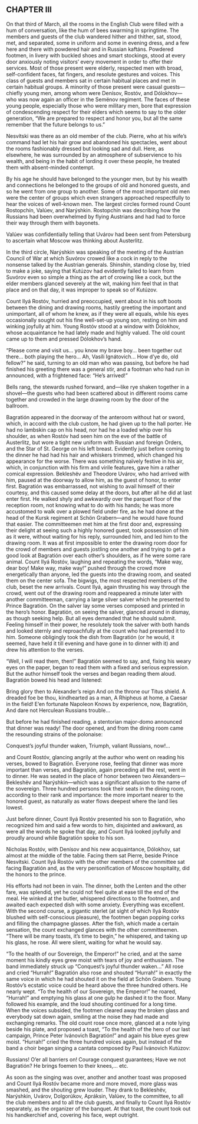 ## CHAPTER III

On that third of March, all the rooms in the English Club were filled
with a hum of conversation, like the hum of bees swarming in springtime.
The members and guests of the club wandered hither and thither, sat,
stood, met, and separated, some in uniform and some in evening dress,
and a few here and there with powdered hair and in Russian kaftáns.
Powdered footmen, in livery with buckled shoes and smart stockings,
stood at every door anxiously noting visitors’ every movement in order
to offer their services. Most of those present were elderly, respected
men with broad, self-confident faces, fat fingers, and resolute gestures
and voices. This class of guests and members sat in certain habitual
places and met in certain habitual groups. A minority of those present
were casual guests—chiefly young men, among whom were Denísov,
Rostóv, and Dólokhov—who was now again an officer in the Semënov
regiment. The faces of these young people, especially those who were
military men, bore that expression of condescending respect for their
elders which seems to say to the older generation, “We are prepared to
respect and honor you, but all the same remember that the future belongs
to us.”

Nesvítski was there as an old member of the club. Pierre, who at his
wife’s command had let his hair grow and abandoned his spectacles,
went about the rooms fashionably dressed but looking sad and dull. Here,
as elsewhere, he was surrounded by an atmosphere of subservience to
his wealth, and being in the habit of lording it over these people, he
treated them with absent-minded contempt.

By his age he should have belonged to the younger men, but by his wealth
and connections he belonged to the groups of old and honored guests, and
so he went from one group to another. Some of the most important old men
were the center of groups which even strangers approached respectfully
to hear the voices of well-known men. The largest circles formed round
Count Rostopchín, Valúev, and Narýshkin. Rostopchín was describing
how the Russians had been overwhelmed by flying Austrians and had had to
force their way through them with bayonets.

Valúev was confidentially telling that Uvárov had been sent from
Petersburg to ascertain what Moscow was thinking about Austerlitz.

In the third circle, Narýshkin was speaking of the meeting of the
Austrian Council of War at which Suvórov crowed like a cock in reply to
the nonsense talked by the Austrian generals. Shinshín, standing close
by, tried to make a joke, saying that Kutúzov had evidently failed to
learn from Suvórov even so simple a thing as the art of crowing like a
cock, but the elder members glanced severely at the wit, making him
feel that in that place and on that day, it was improper to speak so of
Kutúzov.

Count Ilyá Rostóv, hurried and preoccupied, went about in his soft
boots between the dining and drawing rooms, hastily greeting the
important and unimportant, all of whom he knew, as if they were all
equals, while his eyes occasionally sought out his fine well-set-up
young son, resting on him and winking joyfully at him. Young Rostóv
stood at a window with Dólokhov, whose acquaintance he had lately
made and highly valued. The old count came up to them and pressed
Dólokhov’s hand.

“Please come and visit us... you know my brave boy... been together
out there... both playing the hero... Ah, Vasíli Ignátovich...
How d’ye do, old fellow?” he said, turning to an old man who was
passing, but before he had finished his greeting there was a general
stir, and a footman who had run in announced, with a frightened face:
“He’s arrived!”

Bells rang, the stewards rushed forward, and—like rye shaken together
in a shovel—the guests who had been scattered about in different rooms
came together and crowded in the large drawing room by the door of the
ballroom.

Bagratión appeared in the doorway of the anteroom without hat or sword,
which, in accord with the club custom, he had given up to the hall
porter. He had no lambskin cap on his head, nor had he a loaded whip
over his shoulder, as when Rostóv had seen him on the eve of the battle
of Austerlitz, but wore a tight new uniform with Russian and foreign
Orders, and the Star of St. George on his left breast. Evidently just
before coming to the dinner he had had his hair and whiskers trimmed,
which changed his appearance for the worse. There was something naïvely
festive in his air, which, in conjunction with his firm and virile
features, gave him a rather comical expression. Bekleshëv and Theodore
Uvárov, who had arrived with him, paused at the doorway to allow him,
as the guest of honor, to enter first. Bagratión was embarrassed, not
wishing to avail himself of their courtesy, and this caused some delay
at the doors, but after all he did at last enter first. He walked shyly
and awkwardly over the parquet floor of the reception room, not knowing
what to do with his hands; he was more accustomed to walk over a plowed
field under fire, as he had done at the head of the Kursk regiment at
Schön Grabern—and he would have found that easier. The committeemen
met him at the first door and, expressing their delight at seeing such a
highly honored guest, took possession of him as it were, without waiting
for his reply, surrounded him, and led him to the drawing room. It was
at first impossible to enter the drawing room door for the crowd of
members and guests jostling one another and trying to get a good look
at Bagratión over each other’s shoulders, as if he were some rare
animal. Count Ilyá Rostóv, laughing and repeating the words, “Make
way, dear boy! Make way, make way!” pushed through the crowd more
energetically than anyone, led the guests into the drawing room, and
seated them on the center sofa. The bigwigs, the most respected members
of the club, beset the new arrivals. Count Ilyá, again thrusting his
way through the crowd, went out of the drawing room and reappeared a
minute later with another committeeman, carrying a large silver salver
which he presented to Prince Bagratión. On the salver lay some verses
composed and printed in the hero’s honor. Bagratión, on seeing the
salver, glanced around in dismay, as though seeking help. But all eyes
demanded that he should submit. Feeling himself in their power, he
resolutely took the salver with both hands and looked sternly and
reproachfully at the count who had presented it to him. Someone
obligingly took the dish from Bagratión (or he would, it seemed, have
held it till evening and have gone in to dinner with it) and drew his
attention to the verses.

“Well, I will read them, then!” Bagratión seemed to say, and,
fixing his weary eyes on the paper, began to read them with a fixed and
serious expression. But the author himself took the verses and began
reading them aloud. Bagratión bowed his head and listened:

   Bring glory then to Alexander’s reign
   And on the throne our Titus shield.
   A dreaded foe be thou, kindhearted as a man,
   A Rhipheus at home, a Caesar in the field!
   E’en fortunate Napoleon
   Knows by experience, now, Bagratión,
   And dare not Herculean Russians trouble...

But before he had finished reading, a stentorian major-domo announced
that dinner was ready! The door opened, and from the dining room came
the resounding strains of the polonaise:

   Conquest’s joyful thunder waken,
   Triumph, valiant Russians, now!...

and Count Rostóv, glancing angrily at the author who went on reading
his verses, bowed to Bagratión. Everyone rose, feeling that dinner
was more important than verses, and Bagratión, again preceding all the
rest, went in to dinner. He was seated in the place of honor between
two Alexanders—Bekleshëv and Narýshkin—which was a significant
allusion to the name of the sovereign. Three hundred persons took their
seats in the dining room, according to their rank and importance: the
more important nearer to the honored guest, as naturally as water flows
deepest where the land lies lowest.

Just before dinner, Count Ilyá Rostóv presented his son to Bagratión,
who recognized him and said a few words to him, disjointed and awkward,
as were all the words he spoke that day, and Count Ilyá looked joyfully
and proudly around while Bagratión spoke to his son.

Nicholas Rostóv, with Denísov and his new acquaintance, Dólokhov, sat
almost at the middle of the table. Facing them sat Pierre, beside Prince
Nesvítski. Count Ilyá Rostóv with the other members of the committee
sat facing Bagratión and, as the very personification of Moscow
hospitality, did the honors to the prince.

His efforts had not been in vain. The dinner, both the Lenten and the
other fare, was splendid, yet he could not feel quite at ease till the
end of the meal. He winked at the butler, whispered directions to the
footmen, and awaited each expected dish with some anxiety. Everything
was excellent. With the second course, a gigantic sterlet (at sight of
which Ilyá Rostóv blushed with self-conscious pleasure), the footmen
began popping corks and filling the champagne glasses. After the fish,
which made a certain sensation, the count exchanged glances with
the other committeemen. “There will be many toasts, it’s time to
begin,” he whispered, and taking up his glass, he rose. All were
silent, waiting for what he would say.

“To the health of our Sovereign, the Emperor!” he cried, and at the
same moment his kindly eyes grew moist with tears of joy and enthusiasm.
The band immediately struck up “Conquest’s joyful thunder
waken...” All rose and cried “Hurrah!” Bagratión also rose and
shouted “Hurrah!” in exactly the same voice in which he had shouted
it on the field at Schön Grabern. Young Rostóv’s ecstatic voice
could be heard above the three hundred others. He nearly wept. “To the
health of our Sovereign, the Emperor!” he roared, “Hurrah!” and
emptying his glass at one gulp he dashed it to the floor. Many followed
his example, and the loud shouting continued for a long time. When the
voices subsided, the footmen cleared away the broken glass and everybody
sat down again, smiling at the noise they had made and exchanging
remarks. The old count rose once more, glanced at a note lying beside
his plate, and proposed a toast, “To the health of the hero of our
last campaign, Prince Peter Ivánovich Bagratión!” and again his blue
eyes grew moist. “Hurrah!” cried the three hundred voices again,
but instead of the band a choir began singing a cantata composed by Paul
Ivánovich Kutúzov:

   Russians! O’er all barriers on!
   Courage conquest guarantees;
   Have we not Bagratión?
   He brings foemen to their knees,... etc.

As soon as the singing was over, another and another toast was proposed
and Count Ilyá Rostóv became more and more moved, more glass was
smashed, and the shouting grew louder. They drank to Bekleshëv,
Narýshkin, Uvárov, Dolgorúkov, Apráksin, Valúev, to the committee,
to all the club members and to all the club guests, and finally to
Count Ilyá Rostóv separately, as the organizer of the banquet. At that
toast, the count took out his handkerchief and, covering his face, wept
outright.





